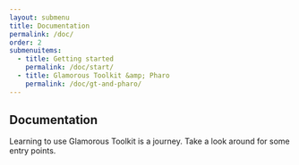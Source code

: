 ```yaml
---
layout: submenu
title: Documentation
permalink: /doc/
order: 2
submenuitems:
  - title: Getting started
    permalink: /doc/start/
  - title: Glamorous Toolkit &amp; Pharo
    permalink: /doc/gt-and-pharo/
---
```


<section id="doc">
  <div class="container pt-5 pb-5 jumbotron-small">
    <div class="row">
      <div class="col-md-12">
        <h1>Documentation</h1>
        <p class="lead">Learning to use Glamorous Toolkit is a journey. Take a look around for some entry points.</p>          
      </div>
    </div>
  </div>
</section>
